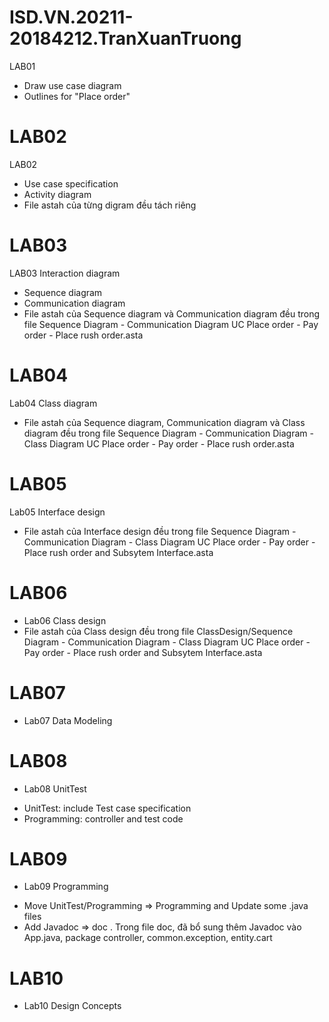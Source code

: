 # ISD.VN.20211-20184212.TranXuanTruong
LAB01
- Draw use case diagram
- Outlines for "Place order"
# LAB02
LAB02
- Use case specification
- Activity diagram
- File astah của từng digram đều tách riêng
# LAB03
LAB03
Interaction diagram
- Sequence diagram
- Communication diagram
- File astah của Sequence diagram và Communication diagram đều trong file Sequence Diagram - Communication Diagram UC Place order - Pay order - Place rush order.asta
# LAB04
Lab04 Class diagram
- File astah của Sequence diagram, Communication diagram và Class diagram đều trong file Sequence Diagram - Communication Diagram - Class Diagram UC Place order - Pay order - Place rush order.asta
# LAB05
Lab05 Interface design
- File astah của Interface design đều trong file Sequence Diagram - Communication Diagram - Class Diagram UC Place order - Pay order - Place rush order and Subsytem Interface.asta
# LAB06
- Lab06 Class design
- File astah của Class design đều trong file ClassDesign/Sequence Diagram - Communication Diagram - Class Diagram UC Place order - Pay order - Place rush order and Subsytem Interface.asta
# LAB07
- Lab07 Data Modeling
# LAB08
- Lab08 UnitTest
* UnitTest: include Test case specification
* Programming: controller and test code
# LAB09 
- Lab09 Programming
* Move UnitTest/Programming => Programming and Update some .java files
* Add Javadoc => doc . Trong file doc, đã bổ sung thêm Javadoc vào App.java, package controller, common.exception, entity.cart
# LAB10
- Lab10 Design Concepts




